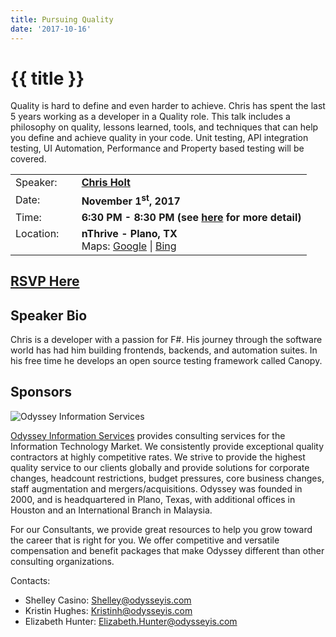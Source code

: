 ```yaml
---
title: Pursuing Quality
date: '2017-10-16'
---
```

# {{ title }}

Quality is hard to define and even harder to achieve. Chris has spent the last 5 years working as a developer in a Quality role. This talk includes a philosophy on quality, lessons learned, tools, and techniques that can help you define and achieve quality in your code. Unit testing, API integration testing, UI Automation, Performance and Property based testing will be covered.

<table><tbody><tr><td>Speaker:</td><td>&nbsp;</td><td><b><a title="Chris Holt" target="_blank" href="https://twitter.com/lefthandedgoat">Chris Holt</a></b></td></tr><tr><td>Date:</td><td>&nbsp;</td><td><b>November 1<sup>st</sup>, 2017</b></td></tr><tr><td valign="top">Time:</td><td>&nbsp;</td><td><b>6:30 PM - 8:30 PM (see <a title="Location" href="../../location/index.html">here</a> for more detail)</b></td></tr><tr><td valign="top">Location:</td><td>&nbsp;</td><td><b>nThrive - Plano, TX</b><br>Maps: <a title="Google" target="_blank" href="https://goo.gl/maps/1OyNE">Google</a> | <a title="Bing" target="_blank" href="http://binged.it/1afBEJ9">Bing</a></td></tr></tbody></table>

## [RSVP Here](https://www.eventbrite.com/e/pursuing-quality-tickets-38979146677)

## Speaker Bio

Chris is a developer with a passion for F#. His journey through the software world has had him building frontends, backends, and automation suites. In his free time he develops an open source testing framework called Canopy.

## Sponsors

![Odyssey Information Services](http://northdallas.net/files/sponsor/OdysseyLogoFullColor.jpg)

[Odyssey Information Services](http://odysseyis.com/) provides consulting services for the Information Technology Market. We consistently provide exceptional quality contractors at highly competitive rates. We strive to provide the highest quality service to our clients globally and provide solutions for corporate changes, headcount restrictions, budget pressures, core business changes, staff augmentation and mergers/acquisitions. Odyssey was founded in 2000, and is headquartered in Plano, Texas, with additional offices in Houston and an International Branch in Malaysia.

For our Consultants, we provide great resources to help you grow toward the career that is right for you. We offer competitive and versatile compensation and benefit packages that make Odyssey different than other consulting organizations.

Contacts:

-   Shelley Casino: [Shelley@odysseyis.com](mailto:Shelley@odysseyis.com)
-   Kristin Hughes: [Kristinh@odysseyis.com](mailto:Kristinh@odysseyis.com)
-   Elizabeth Hunter: [Elizabeth.Hunter@odysseyis.com](http://northdallas.net/meetings/pursuing-quality/elizabeth.hunter@odysseyis.com)
    

